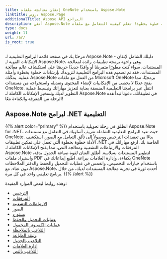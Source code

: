 ```yaml
---
title: إتقان معالجة ملفات OneNote باستخدام Aspose.Note
linktitle: دروس Aspose.Page
additionalTitle: Aspose API المراجع
description: أتقن Aspose.Note مع البرامج التعليمية خطوة بخطوة! تعلم كيفية التعامل مع ملفات OneNote برمجياً لمعالجة المستندات بكفاءة.
type: docs
weight: 11
url: /ar/
is_root: true
---
```


مرحبًا بك في صفحة قائمة البرامج التعليمية لـ Aspose.Note - دليلك الشامل لإتقان الإمكانات القوية لـ Aspose.Note، وهي واجهة برمجة تطبيقات رائدة لمعالجة المستندات. سواء كنت مطورًا متمرسًا أو وافدًا جديدًا حريصًا على استكشاف عالم معالجة المستندات، فقد تم تصميم هذه البرامج التعليمية لتزويدك بإرشادات خطوة بخطوة وأمثلة عملية. يمكّنك Aspose.Note من العمل مع ملفات Microsoft OneNote برمجيًا، مما يفتح عددًا لا يحصى من الإمكانيات لإنشاء المحتوى وتعديله واستخراجه من مستندات OneNote. انتقل عبر برامجنا التعليمية المنسقة بعناية لتعزيز مهاراتك وتبسيط عملية التطوير لديك وتسخير الإمكانات الكاملة لـ Aspose.Note في تطبيقاتك. دعونا نبدأ هذه الرحلة من المعرفة والكفاءة معًا!

## Aspose.Note لبرامج .NET التعليمية
{{% alert color="primary" %}}
انطلق في رحلة تحويلية باستخدام Aspose.Note for .NET، حيث تعيد البرامج التعليمية الشاملة تعريف أسلوبك في التعامل مع مستندات OneNote. بدءًا من تعقيدات الترخيص ووصولاً إلى تألق التعامل مع الصور، استكشف الأدلة خطوة بخطوة التي تعمل على تمكين تطبيقات .NET الخاصة بك. ارفع مهاراتك في المرفقات والارتباطات التشعبية ومعالجة النص، مما يفتح الإمكانات الكاملة لـ Aspose.Note لتطوير المستندات بسلاسة. أطلق العنان لقوة صياغة الجدول بدقة، واستيراد ملفات PDF بكفاءة، وإدارة العلامات ببراعة. اطبع إبداعاتك في OneNote باستخدام خيارات التخصيص، وانغمس في عمليات التحميل والحفظ والدفتر الملاحظات دون عناء. مع Aspose.Note، أحدث ثورة في تجربة معالجة المستندات لديك، من خلال برنامج تعليمي واحد في كل مرة.
{{% /alert %}}

وهذه روابط لبعض الموارد المفيدة:
 
- [الترخيص](./net/licensing/)
- [المرفقات](./net/attachments/)
- [الارتباطات التشعبية](./net/hyperlinks/)
- [الصور](./net/images/)
- [يستورد](./net/import/)
- [عمليات التحميل والحفظ](./net/loading-and-saving-operations/)
- [عمليات الكمبيوتر المحمول](./net/notebook-operations/)
- [التلاعب بالملاحظة](./net/note-manipulation/)
- [وثيقة الطباعة](./net/printing-document/)
- [التلاعب بالجدول](./net/table-manipulation/)
- [إدارة العلامات](./net/tag-management/)
- [التلاعب بالنص](./net/text-manipulation/)


